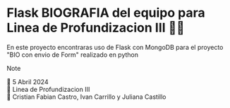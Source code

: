 # Flask BIOGRAFIA del equipo para Linea de Profundizacion III 👩‍💻 
En este proyecto encontraras uso de Flask con MongoDB para el proyecto "BIO con envio de Form" realizado en python

> [!NOTE]
> 📆 5 Abril 2024 <br>
> 📌 Linea de Profundizacion III <br>
> 🧠 Cristian Fabian Castro, Ivan Carrillo y Juliana Castillo
